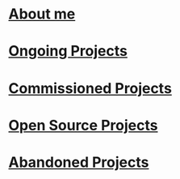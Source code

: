 # [About me](/about.md)

# [Ongoing Projects](/ongoing.md)

# [Commissioned Projects](/paid.md)

# [Open Source Projects](/opensource.md)

# [Abandoned Projects](/abandoned.md)
